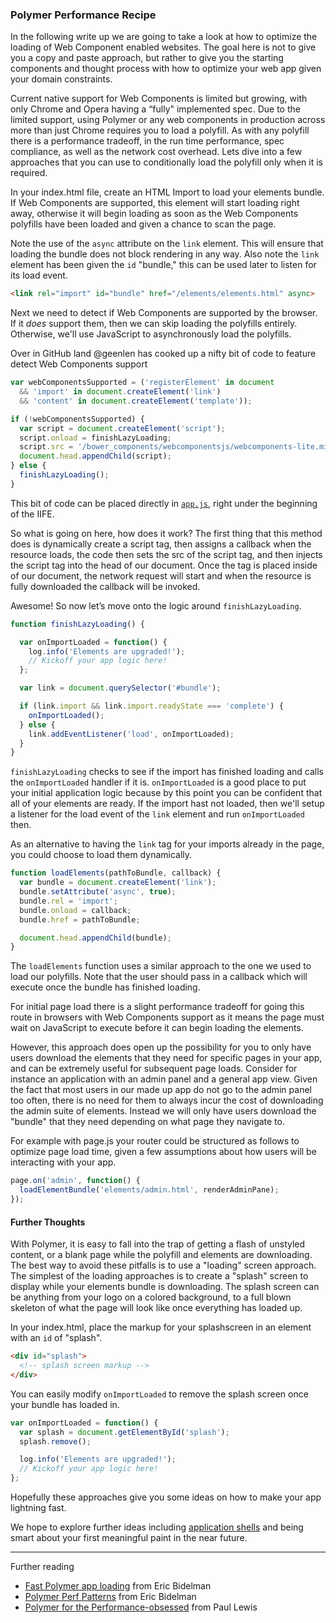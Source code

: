 ### Polymer Performance Recipe

In the following write up we are going to take a look at how to optimize the loading of Web Component enabled websites. The goal here is not to give you a copy and paste approach, but rather to give you the starting components and thought process with how to optimize your web app given your domain constraints.

Current native support for Web Components is limited but growing, with only Chrome and Opera having a “fully" implemented spec. Due to the limited support, using Polymer or any web components in production across more than just Chrome requires you to load a polyfill. As with any polyfill there is a performance tradeoff, in the run time performance, spec compliance, as well as the network cost overhead. Lets dive into a few approaches that you can use to conditionally load the polyfill only when it is required.

In your index.html file, create an HTML Import to load your elements bundle. If Web Components are supported, this element will start loading right away, otherwise it will begin loading as soon as the Web Components polyfills have been loaded and given a chance to scan the page.

Note the use of the `async` attribute on the `link` element. This will ensure that loading the bundle does not block rendering in any way. Also note the `link` element has been given the `id` "bundle," this can be used later to listen for its load event.

```html
<link rel="import" id="bundle" href="/elements/elements.html" async>
```

Next we need to detect if Web Components are supported by the browser. If it _does_ support them, then we can skip loading the polyfills entirely. Otherwise, we'll use JavaScript to asynchronously load the polyfills.

Over in GitHub land @geenlen has cooked up a nifty bit of code to feature detect Web Components support

```js
var webComponentsSupported = ('registerElement' in document
  && 'import' in document.createElement('link')
  && 'content' in document.createElement('template'));
```

```js
if (!webComponentsSupported) {
  var script = document.createElement('script');
  script.onload = finishLazyLoading;
  script.src = '/bower_components/webcomponentsjs/webcomponents-lite.min.js';
  document.head.appendChild(script);
} else {
  finishLazyLoading();
}
```

This bit of code can be placed directly in [`app.js`](https://github.com/PolymerElements/polymer-starter-kit/blob/master/app/scripts/app.js), right under the beginning of the IIFE.

So what is going on here, how does it work? The first thing that this method does is dynamically create a script tag, then assigns a callback when the resource loads, the code then sets the src of the script tag, and then injects the script tag into the head of our document. Once the tag is placed inside of our document, the network request will start and when the resource is fully downloaded the callback will be invoked.

Awesome! So now let’s move onto the logic around `finishLazyLoading`.

```js
function finishLazyLoading() {

  var onImportLoaded = function() {
    log.info('Elements are upgraded!');
    // Kickoff your app logic here!
  };

  var link = document.querySelector('#bundle');

  if (link.import && link.import.readyState === 'complete') {
    onImportLoaded();
  } else {
    link.addEventListener('load', onImportLoaded);
  }
}
```

`finishLazyLoading` checks to see if the import has finished loading and calls the `onImportLoaded` handler if it is. `onImportLoaded` is a good place to put your initial application logic because by this point you can be confident that all of your elements are ready. If the import hast not loaded, then we'll setup a listener for the load event of the `link` element and run `onImportLoaded` then.

As an alternative to having the `link` tag for your imports already in the page, you could choose to load them dynamically.

```js
function loadElements(pathToBundle, callback) {
  var bundle = document.createElement('link');
  bundle.setAttribute('async', true);
  bundle.rel = 'import';
  bundle.onload = callback;
  bundle.href = pathToBundle;

  document.head.appendChild(bundle);
}
```

The `loadElements` function uses a similar approach to the one we used to load our polyfills. Note that the user should pass in a callback which will execute once the bundle has finished loading.

For initial page load there is a slight performance tradeoff for going this route in browsers with Web Components support as it means the page must wait on JavaScript to execute before it can begin loading the elements.

However, this approach does open up the possibility for you to only have users download the elements that they need for specific pages in your app, and can be extremely useful for subsequent page loads. Consider for instance an application with an admin panel and a general app view. Given the fact that most users in our made up app do not go to the admin panel too often, there is no need for them to always incur the cost of downloading the admin suite of elements. Instead we will only have users download the "bundle" that they need depending on what page they navigate to.

For example with page.js your router could be structured as follows to optimize page load time, given a few assumptions about how users will be interacting with your app.

```js
page.on('admin', function() {
  loadElementBundle('elements/admin.html', renderAdminPane);
});
```

#### Further Thoughts

With Polymer, it is easy to fall into the trap of getting a flash of unstyled content, or a blank page while the polyfill and elements are downloading. The best way to avoid these pitfalls is to use a "loading" screen approach. The simplest of the loading approaches is to create a "splash" screen to display while your elements bundle is downloading. The splash screen can be anything from your logo on a colored background, to a full blown skeleton of what the page will look like once everything has loaded up.

In your index.html, place the markup for your splashscreen in an element with an `id` of "splash".

```html
<div id="splash">
  <!-- splash screen markup -->
</div>
```

You can easily modify `onImportLoaded` to remove the splash screen once your bundle has loaded in.

```js
var onImportLoaded = function() {
  var splash = document.getElementById('splash');
  splash.remove();

  log.info('Elements are upgraded!');
  // Kickoff your app logic here!
};
```

Hopefully these approaches give you some ideas on how to make your app lightning fast.

We hope to explore further ideas including [application shells](https://github.com/ebidel/polymer-experiments/blob/master/polymersummit/fouc/appshell.html) and being smart about your first meaningful paint in the near future.

--------

Further reading

* [Fast Polymer app loading](https://gist.github.com/ebidel/1ba71473d687d0567bd3) from Eric Bidelman
* [Polymer Perf Patterns](https://www.youtube.com/watch?v=Yr84DpNaMfk) from Eric Bidelman
* [Polymer for the Performance-obsessed](https://aerotwist.com/blog/polymer-for-the-performance-obsessed/) from Paul Lewis
